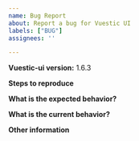 ```yaml
---
name: Bug Report
about: Report a bug for Vuestic UI
labels: ["BUG"]
assignees: ''

---
```


**Vuestic-ui version:** 1.6.3

**Steps to reproduce**

**What is the expected behavior?**

**What is the current behavior?**

**Other information**
